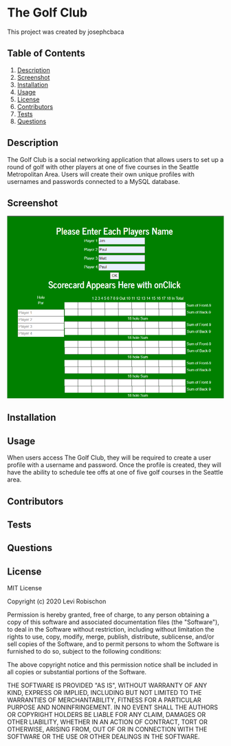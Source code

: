 # The Golf Club
This project was created by josephcbaca
## Table of Contents
1. [Description](#description) 
 2. [Screenshot](#screenshot) 
 3. [Installation](#installation) 
 4. [Usage](#usage) 
 5. [License](#license) 
 6. [Contributors](#contributors) 
 7. [Tests](#tests) 
 8. [Questions](#questions) 
## Description
The Golf Club is a social networking application that allows users to set up a round of golf with other players at one of five courses in the Seattle Metropolitan Area. Users will create their own unique profiles with usernames and passwords connected to a MySQL database.
## Screenshot
![Screenshot](screenshot.png?raw=true) 
## Installation

## Usage
When users access The Golf Club, they will be required to create a user profile with a username and password. Once the profile is created, they will have the ability to schedule tee offs at one of five golf courses in the Seattle area.
## Contributors

## Tests

## Questions


## License
MIT License

Copyright (c) 2020 Levi Robischon

Permission is hereby granted, free of charge, to any person obtaining a copy
of this software and associated documentation files (the "Software"), to deal
in the Software without restriction, including without limitation the rights
to use, copy, modify, merge, publish, distribute, sublicense, and/or sell
copies of the Software, and to permit persons to whom the Software is
furnished to do so, subject to the following conditions:

The above copyright notice and this permission notice shall be included in all
copies or substantial portions of the Software.

THE SOFTWARE IS PROVIDED "AS IS", WITHOUT WARRANTY OF ANY KIND, EXPRESS OR
IMPLIED, INCLUDING BUT NOT LIMITED TO THE WARRANTIES OF MERCHANTABILITY,
FITNESS FOR A PARTICULAR PURPOSE AND NONINFRINGEMENT. IN NO EVENT SHALL THE
AUTHORS OR COPYRIGHT HOLDERS BE LIABLE FOR ANY CLAIM, DAMAGES OR OTHER
LIABILITY, WHETHER IN AN ACTION OF CONTRACT, TORT OR OTHERWISE, ARISING FROM,
OUT OF OR IN CONNECTION WITH THE SOFTWARE OR THE USE OR OTHER DEALINGS IN THE
SOFTWARE.
